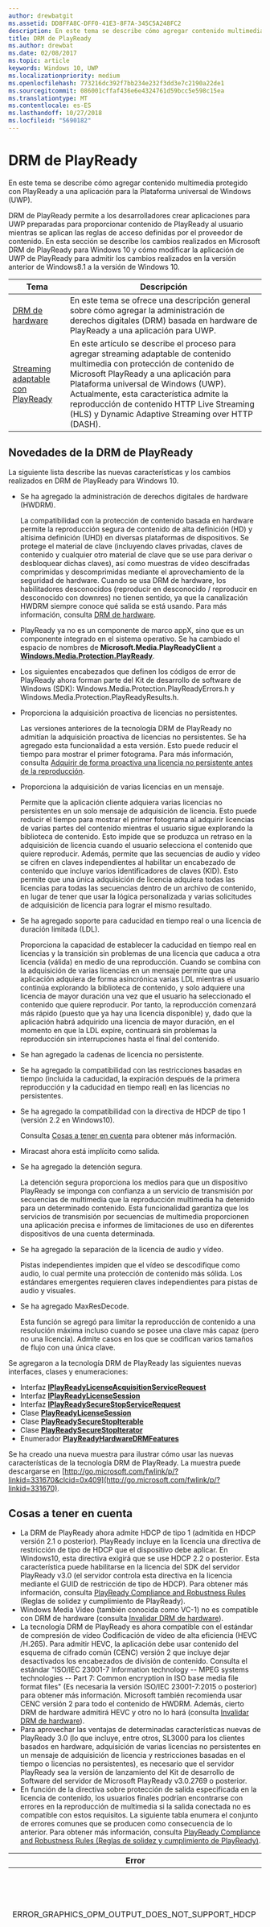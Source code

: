```yaml
---
author: drewbatgit
ms.assetid: DD8FFA8C-DFF0-41E3-8F7A-345C5A248FC2
description: En este tema se describe cómo agregar contenido multimedia protegido con PlayReady, a una aplicación para la Plataforma universal de Windows (UWP).
title: DRM de PlayReady
ms.author: drewbat
ms.date: 02/08/2017
ms.topic: article
keywords: Windows 10, UWP
ms.localizationpriority: medium
ms.openlocfilehash: 773216dc392f7bb234e232f3dd3e7c2190a22de1
ms.sourcegitcommit: 086001cffaf436e6e4324761d59bcc5e598c15ea
ms.translationtype: MT
ms.contentlocale: es-ES
ms.lasthandoff: 10/27/2018
ms.locfileid: "5690182"
---
```

# <a name="playready-drm"></a>DRM de PlayReady



En este tema se describe cómo agregar contenido multimedia protegido con PlayReady a una aplicación para la Plataforma universal de Windows (UWP).

DRM de PlayReady permite a los desarrolladores crear aplicaciones para UWP preparadas para proporcionar contenido de PlayReady al usuario mientras se aplican las reglas de acceso definidas por el proveedor de contenido. En esta sección se describe los cambios realizados en Microsoft DRM de PlayReady para Windows 10 y cómo modificar la aplicación de UWP de PlayReady para admitir los cambios realizados en la versión anterior de Windows8.1 a la versión de Windows 10.
 
| Tema                                                                     | Descripción                                                                                                                                                                                                                                                                             |
|---------------------------------------------------------------------------|-----------------------------------------------------------------------------------------------------------------------------------------------------------------------------------------------------------------------------------------------------------------------------------------|
| [DRM de hardware](hardware-drm.md)                                           | En este tema se ofrece una descripción general sobre cómo agregar la administración de derechos digitales (DRM) basada en hardware de PlayReady a una aplicación para UWP.                                                                                                                                                                 |
| [Streaming adaptable con PlayReady](adaptive-streaming-with-playready.md) | En este artículo se describe el proceso para agregar streaming adaptable de contenido multimedia con protección de contenido de Microsoft PlayReady a una aplicación para Plataforma universal de Windows (UWP). Actualmente, esta característica admite la reproducción de contenido HTTP Live Streaming (HLS) y Dynamic Adaptive Streaming over HTTP (DASH). |

## <a name="whats-new-in-playready-drm"></a>Novedades de la DRM de PlayReady

La siguiente lista describe las nuevas características y los cambios realizados en DRM de PlayReady para Windows 10.

-   Se ha agregado la administración de derechos digitales de hardware (HWDRM).

    La compatibilidad con la protección de contenido basada en hardware permite la reproducción segura de contenido de alta definición (HD) y altísima definición (UHD) en diversas plataformas de dispositivos. Se protege el material de clave (incluyendo claves privadas, claves de contenido y cualquier otro material de clave que se use para derivar o desbloquear dichas claves), así como muestras de vídeo descifradas comprimidas y descomprimidas mediante el aprovechamiento de la seguridad de hardware. Cuando se usa DRM de hardware, los habilitadores desconocidos (reproducir en desconocido / reproducir en desconocido con downres) no tienen sentido, ya que la canalización HWDRM siempre conoce qué salida se está usando. Para más información, consulta [DRM de hardware](hardware-drm.md).

-   PlayReady ya no es un componente de marco appX, sino que es un componente integrado en el sistema operativo. Se ha cambiado el espacio de nombres de **Microsoft.Media.PlayReadyClient** a [**Windows.Media.Protection.PlayReady**](https://msdn.microsoft.com/library/windows/apps/dn986454).
-   Los siguientes encabezados que definen los códigos de error de PlayReady ahora forman parte del Kit de desarrollo de software de Windows (SDK): Windows.Media.Protection.PlayReadyErrors.h y Windows.Media.Protection.PlayReadyResults.h.
-   Proporciona la adquisición proactiva de licencias no persistentes.

    Las versiones anteriores de la tecnología DRM de PlayReady no admitían la adquisición proactiva de licencias no persistentes. Se ha agregado esta funcionalidad a esta versión. Esto puede reducir el tiempo para mostrar el primer fotograma. Para más información, consulta [Adquirir de forma proactiva una licencia no persistente antes de la reproducción](#proactively-acquire-a-non-persistent-license-before-playback).

-   Proporciona la adquisición de varias licencias en un mensaje.

    Permite que la aplicación cliente adquiera varias licencias no persistentes en un solo mensaje de adquisición de licencia. Esto puede reducir el tiempo para mostrar el primer fotograma al adquirir licencias de varias partes del contenido mientras el usuario sigue explorando la biblioteca de contenido. Esto impide que se produzca un retraso en la adquisición de licencia cuando el usuario selecciona el contenido que quiere reproducir. Además, permite que las secuencias de audio y vídeo se cifren en claves independientes al habilitar un encabezado de contenido que incluye varios identificadores de claves (KID). Esto permite que una única adquisición de licencia adquiera todas las licencias para todas las secuencias dentro de un archivo de contenido, en lugar de tener que usar la lógica personalizada y varias solicitudes de adquisición de licencia para lograr el mismo resultado.

-   Se ha agregado soporte para caducidad en tiempo real o una licencia de duración limitada (LDL).

    Proporciona la capacidad de establecer la caducidad en tiempo real en licencias y la transición sin problemas de una licencia que caduca a otra licencia (válida) en medio de una reproducción. Cuando se combina con la adquisición de varias licencias en un mensaje permite que una aplicación adquiera de forma asincrónica varias LDL mientras el usuario continúa explorando la biblioteca de contenido, y solo adquiere una licencia de mayor duración una vez que el usuario ha seleccionado el contenido que quiere reproducir. Por tanto, la reproducción comenzará más rápido (puesto que ya hay una licencia disponible) y, dado que la aplicación habrá adquirido una licencia de mayor duración, en el momento en que la LDL expire, continuará sin problemas la reproducción sin interrupciones hasta el final del contenido.

-   Se han agregado la cadenas de licencia no persistente.
-   Se ha agregado la compatibilidad con las restricciones basadas en tiempo (incluida la caducidad, la expiración después de la primera reproducción y la caducidad en tiempo real) en las licencias no persistentes.
-   Se ha agregado la compatibilidad con la directiva de HDCP de tipo 1 (versión 2.2 en Windows10).

    Consulta [Cosas a tener en cuenta](#things-to-consider) para obtener más información.

-   Miracast ahora está implícito como salida.
-   Se ha agregado la detención segura.

    La detención segura proporciona los medios para que un dispositivo PlayReady se imponga con confianza a un servicio de transmisión por secuencias de multimedia que la reproducción multimedia ha detenido para un determinado contenido. Esta funcionalidad garantiza que los servicios de transmisión por secuencias de multimedia proporcionen una aplicación precisa e informes de limitaciones de uso en diferentes dispositivos de una cuenta determinada.

-   Se ha agregado la separación de la licencia de audio y vídeo.

    Pistas independientes impiden que el vídeo se descodifique como audio, lo cual permite una protección de contenido más sólida. Los estándares emergentes requieren claves independientes para pistas de audio y visuales.

-   Se ha agregado MaxResDecode.

    Esta función se agregó para limitar la reproducción de contenido a una resolución máxima incluso cuando se posee una clave más capaz (pero no una licencia). Admite casos en los que se codifican varios tamaños de flujo con una única clave.

Se agregaron a la tecnología DRM de PlayReady las siguientes nuevas interfaces, clases y enumeraciones:

-   Interfaz [**IPlayReadyLicenseAcquisitionServiceRequest**](https://msdn.microsoft.com/library/windows/apps/dn986077)
-   Interfaz [**IPlayReadyLicenseSession**](https://msdn.microsoft.com/library/windows/apps/dn986080)
-   Interfaz [**IPlayReadySecureStopServiceRequest**](https://msdn.microsoft.com/library/windows/apps/dn986090)
-   Clase [**PlayReadyLicenseSession**](https://msdn.microsoft.com/library/windows/apps/dn986309)
-   Clase [**PlayReadySecureStopIterable**](https://msdn.microsoft.com/library/windows/apps/dn986371)
-   Clase [**PlayReadySecureStopIterator**](https://msdn.microsoft.com/library/windows/apps/dn986375)
-   Enumerador [**PlayReadyHardwareDRMFeatures**](https://msdn.microsoft.com/library/windows/apps/dn986265)

Se ha creado una nueva muestra para ilustrar cómo usar las nuevas características de la tecnología DRM de PlayReady. La muestra puede descargarse en [http://go.microsoft.com/fwlink/p/?linkid=331670&clcid=0x409](http://go.microsoft.com/fwlink/p/?linkid=331670).

## <a name="things-to-consider"></a>Cosas a tener en cuenta

-   La DRM de PlayReady ahora admite HDCP de tipo 1 (admitida en HDCP versión 2.1 o posterior). PlayReady incluye en la licencia una directiva de restricción de tipo de HDCP que el dispositivo debe aplicar. En Windows10, esta directiva exigirá que se use HDCP 2.2 o posterior. Esta característica puede habilitarse en la licencia del SDK del servidor PlayReady v3.0 (el servidor controla esta directiva en la licencia mediante el GUID de restricción de tipo de HDCP). Para obtener más información, consulta [PlayReady Compliance and Robustness Rules](http://www.microsoft.com/playready/licensing/compliance/) (Reglas de solidez y cumplimiento de PlayReady).
-   Windows Media Video (también conocida como VC-1) no es compatible con DRM de hardware (consulta [Invalidar DRM de hardware](hardware-drm.md#override-hardware-drm)).
-   La tecnología DRM de PlayReady es ahora compatible con el estándar de compresión de vídeo Codificación de vídeo de alta eficiencia (HEVC /H.265). Para admitir HEVC, la aplicación debe usar contenido del esquema de cifrado común (CENC) versión 2 que incluye dejar desactivados los encabezados de división de contenido. Consulta el estándar "ISO/IEC 23001-7 Information technology -- MPEG systems technologies -- Part 7: Common encryption in ISO base media file format files" (Es necesaria la versión ISO/IEC 23001-7:2015 o posterior) para obtener más información. Microsoft también recomienda usar CENC versión 2 para todo el contenido de HWDRM. Además, cierto DRM de hardware admitirá HEVC y otro no lo hará (consulta [Invalidar DRM de hardware](hardware-drm.md#override-hardware-drm)).
-   Para aprovechar las ventajas de determinadas características nuevas de PlayReady 3.0 (lo que incluye, entre otros, SL3000 para los clientes basados en hardware, adquisición de varias licencias no persistentes en un mensaje de adquisición de licencia y restricciones basadas en el tiempo o licencias no persistentes), es necesario que el servidor PlayReady sea la versión de lanzamiento del Kit de desarrollo de Software del servidor de Microsoft PlayReady v3.0.2769 o posterior.
-   En función de la directiva sobre protección de salida especificada en la licencia de contenido, los usuarios finales podrían encontrarse con errores en la reproducción de multimedia si la salida conectada no es compatible con estos requisitos. La siguiente tabla enumera el conjunto de errores comunes que se producen como consecuencia de lo anterior. Para obtener más información, consulta [PlayReady Compliance and Robustness Rules (Reglas de solidez y cumplimiento de PlayReady)](http://www.microsoft.com/playready/licensing/compliance/).

| Error                                                   | Valor      | Descripción                                                                                                                                                                                                                                                                                                                                                                                                                                                                                                 |
|---------------------------------------------------------|------------|-------------------------------------------------------------------------------------------------------------------------------------------------------------------------------------------------------------------------------------------------------------------------------------------------------------------------------------------------------------------------------------------------------------------------------------------------------------------------------------------------------------|
| ERROR\_GRAPHICS\_OPM\_OUTPUT\_DOES\_NOT\_SUPPORT\_HDCP  | 0xC0262513 | La Directiva de protección de salida de la licencia requiere que el monitor active la especificación HDCP, pero no se pudo activar.                                                                                                                                                                                                                                                                                                                                                                                              |
| MF\_E\_POLICY\_UNSUPPORTED                              | 0xC00D7159 | La Directiva de protección de salida de la licencia requiere que el monitor active la especificación HDCP de tipo 1, pero no se pudo activar.                                                                                                                                                                                                                                                                                                                                                                                |
| DRM\_E\_TEE\_OUTPUT\_PROTECTION\_REQUIREMENTS\_NOT\_MET | 0x8004CD22 | Este código de error solo se produce cuando se ejecuta en DRM de hardware. La directiva de protección de salida de la licencia requiere que el monitor active el HDCP o reduzca la resolución eficaz del contenido, pero no se puede activar el HDCP y la resolución eficaz del contenido no se puede reducir porque DRM de hardware no admite que se reduzca la resolución del contenido. En DRM de software, el contenido sí se reproduce. Consulta [Consideraciones para el uso de DRM de hardware](hardware-drm.md#considerations-for-using-hardware-drm). |
| ERROR\_GRAPHICS\_OPM\_NOT\_SUPPORTED                    | 0xc0262500 | El controlador de elementos gráficos no admite la protección de salida. Por ejemplo, el monitor está conectado a través de VGA o no está instalado un controlador de elementos gráficos adecuado para la salida digital. En este último caso, el controlador habitual que se instala es el Adaptador de pantalla básico de Microsoft y el problema se resuelve con la instalación de un controlador de gráficos adecuado.                                                                                                                                                  |

## <a name="output-protection"></a>Protección de salida

En la siguiente sección se describe el comportamiento al usar la DRM de PlayReady para Windows10 con las directivas de protección de salida en una licencia de PlayReady.

La DRM de PlayReady admite los niveles de protección de salida que contiene la **especificación de derechos de multimedia extensible de Microsoft PlayReady**. Este documento puede encontrarse en el paquete de la documentación que se entrega con los productos con licencia de PlayReady.

> [!NOTE]
> Los valores permitidos para los niveles de protección de salida que un servidor de licencias puede establecer se rigen por las [PlayReady Compliance Rules (Reglas de cumplimiento de PlayReady)](https://www.microsoft.com/playready/licensing/compliance/).

La DRM de PlayReady permite la reproducción de contenido con directivas de protección de salida únicamente en conectores de salida del modo especificado en las reglas de cumplimiento de PlayReady. Para obtener más información sobre las condiciones de los conectores de salida especificadas en las reglas de cumplimiento de PlayReady, consulta [Defined Terms for PlayReady Compliance and Robustness Rules](https://www.microsoft.com/playready/licensing/compliance/) (Términos definidos para las reglas de solidez y cumplimiento de PlayReady).

Esta sección se centra en los escenarios de protección de salida con DRM de PlayReady para Windows10 y de DRM de hardware de PlayReady para Windows10, que también está disponible en algunos clientes de Windows. Con la HWDRM de PlayReady, todas las protecciones de salida se aplican desde dentro de la implementación de Windows TEE (consulta [DRM de hardware](hardware-drm.md)). Como resultado, algunos comportamientos varían respecto a cuando se usa la SWDRM (DRM de software) de PlayReady:

* Compatibilidad con el nivel de protección de salida (OPL) para vídeo digital sin comprimir 270: La HWDRM de PlayReady para Windows10 no admite una resolución menor y aplicará el uso de esa HDCP (protección de contenido digital de ancho de banda elevado). Recomendamos que el contenido de alta definición para la HWDRM tenga un OPL mayor de 270 (aunque no es necesario). Además, deberías establecer una restricción de tipo de HDCP en la licencia (HDCP versión 2.2 o posterior).
* A diferencia de la SWDRM, con la HWDRM se aplican protecciones de salida a todos los monitores basadas en el monitor menos capacitado. Por ejemplo, si el usuario tiene dos monitores conectados y uno de ellos es compatible con HDCP y el otro no, se producirá un error en la reproducción si la licencia requiere HDCP, incluso si el contenido solamente se representa en el monitor compatible con HDCP. En el caso de la SWDRM, el contenido se reproducirá siempre que solo se represente en el monitor compatible con HDCP.
* No se garantiza que el cliente pueda usar la HWDRM ni que esta sea segura, a menos que las claves de contenido y las licencias cumplan las siguientes condiciones:
    * La licencia que se use para la clave de contenido de vídeo debe tener un nivel de seguridad mínimo de 3000.
    * El audio debe estar cifrado con una clave de contenido distinta que el vídeo, y la licencia que se use para el audio debe tener un nivel de seguridad mínimo de 2000. Como alternativa, el audio podría dejarse sin cifrar.
* Todos los escenarios de la SWDRM requieren que el nivel mínimo de seguridad de la licencia de PlayReady usado para la clave de contenido de audio o vídeo sea menor o igual a 2000.

### <a name="output-protection-levels"></a>Niveles de protección de salida

En la siguiente tabla se muestran las asignaciones entre varios OPL en la licencia de PlayReady y cómo las aplica la DRM de PlayReady para Windows10.

#### <a name="video"></a>Video

<table>
    <tr>
        <th rowspan="2">OPL</th>
        <th>Vídeo digital comprimido</th>
        <th colspan="2">Vídeo digital sin comprimir</th>
        <th>TV analógica</th>
    </tr>
    <tr>
        <th>Cualquiera</th>
        <th colspan="2">HDMI, DVI, DisplayPort, MHL</th>
        <th>Componente, compuesto</th>
    </tr>
    <tr>
        <th>100</th>
        <td rowspan="6">N/A\*</td>
        <td colspan="2">Pasa contenido.</td>
        <td>Pasa contenido.</td>
    </tr>
    <tr>
        <th>150</th>
        <td colspan="2" rowspan="2">N/A\*</td>
        <td>Pasa contenido cuando CopyNever de CGMS-A está ocupado o si no se puede usar CGMS A.</td>
    </tr>
    <tr>
        <th>200</th>
        <td>Pasa contenido cuando se usa CopyNever de CGMS-A.</td>
    </tr>
    <tr>
        <th>250</th>
        <td colspan="2">Intenta usar HDCP, pero pasa contenido independientemente del resultado.</td>
        <td rowspan="5">N/A\*</td>
    </tr>
    <tr>
        <th>270</th>
        <td><b>SWDRM</b>: intenta usar HDCP. Si no se puede usar HDCP, el equipo restringirá la resolución eficaz a 520 000 píxeles por fotograma y pasará el contenido.</td>
        <td><b>HWDRM</b>: pasa contenido con HDCP. Si no se puede usar HDCP, se bloquea la reproducción en los puertos HDMI/DVI.</td>
    </tr>
    <tr>
        <th>300</th>
        <td colspan="2">
            <p>
                **Cuando la restricción de tipo HDCP NO está definida:** pasa contenido con HDCP. Si no se puede usar HDCP, se bloquea la reproducción en los puertos HDMI/DVI.
            </p>
            <p>
                **Cuando la restricción de tipo de HDCP ESTÁ definida**: pasa contenido con HDCP 2.2 y el tipo de secuencia de contenido establecido en 1. Si no se puede usar HDCP o el tipo de secuencia de contenido no se puede establecer en 1, se bloquea la reproducción a los puertos HDMI/DVI.
            </p>
        </td>
    </tr>
    <tr>
        <th>400</th>
        <td rowspan="2">Windows10 nunca pasa contenido de vídeo digital comprimido a salidas, independientemente del valor del OPL posterior. Para obtener más información sobre el contenido de vídeo digital comprimido, consulta <a href="https://www.microsoft.com/playready/licensing/compliance/">Compliance Rules for PlayReady Products</a> (Reglas de cumplimiento para productos PlayReady).</td>
        <td colspan="2" rowspan="2">N/A\*</td>
    </tr>
    <tr>
        <th>500</th>
    </tr>
</table>
<br/>

\* Un servidor de licencias no puede establecer todos los valores de los niveles de protección de salida. Para obtener más información, consulta [PlayReady Compliance Rules](https://www.microsoft.com/playready/licensing/compliance/) (Reglas de cumplimiento de PlayReady).

#### <a name="audio"></a>Audio

<table>
    <tr>
        <th rowspan="2">OPL</th>
        <th>Audio digital comprimido</th>
        <th>Audio digital sin comprimir</th>
        <th>Audio analógico o USB</th>
    </tr>
    <tr>
        <th>HDMI, DisplayPort, MHL</th>
        <th>HDMI, DisplayPort, MHL</th>
        <th>Cualquiera</th>
    </tr>
    <tr>
        <th>100</th>
        <td rowspan="3">Pasa contenido.</td>
        <td>Pasa contenido.</td>
        <td rowspan="5">Pasa contenido.</td>
    </tr>
    <tr>
        <th>150</th>
        <td rowspan="4">No pasa contenido.</td>
    </tr>
    <tr>
        <th>200</th>
    </tr>
    <tr>
        <th>250</th>
        <td>Pasa contenido cuando se usa HDCP en HDMI, DisplayPort o MHL, o si se usa SCMS y se establece en CopyNever.</td>
    </tr>
    <tr>
        <th>300</th>
        <td>Pasa contenido cuando se usa HDCP en HDMI, DisplayPort o MHL.</td>
    </tr>
</table>
<br/>

### <a name="miracast"></a>Miracast

La DRM de PlayReady permite reproducir contenido a través de la salida Miracast en cuanto se usa HDCP 2.0 o posterior. Sin embargo, en Windows10, Miracast se considera una salida *digital*. Para obtener más información acerca de los escenarios de Miracast, consulta [PlayReady Compliance Rules](https://www.microsoft.com/playready/licensing/compliance/) (Reglas de cumplimiento de PlayReady). La siguiente tabla delinea las asignaciones entre varios OPL en la licencia de PlayReady y cómo la DRM de PlayReady las aplica en salidas de Miracast.

<table>
    <tr>
        <th>OPL</th>
        <th>Audio digital comprimido</th>
        <th>Audio digital sin comprimir</th>
        <th>Vídeo digital comprimido</th>
        <th>Vídeo digital sin comprimir</th>
    </tr>
    <tr>
        <th>100</th>
        <td rowspan="4">Pasa contenido cuando se usa HDCP 2.0 o posterior. Si no se puede usar, no pasa contenido</td>
        <td>Pasa contenido cuando se usa HDCP 2.0 o posterior. Si no se puede usar, no pasa contenido</td>
        <td rowspan="6">N/A\*</td>
        <td>Pasa contenido cuando se usa HDCP 2.0 o posterior. Si no se puede usar, no pasa contenido</td>
    </tr>
    <tr>
        <th>150</th>
        <td rowspan="3">No pasa contenido.</td>
        <td rowspan="2">N/A\*</td>
    </tr>
    <tr>
        <th>200</th>
    </tr>
    <tr>
        <th>250</th>
        <td rowspan="2">Pasa contenido cuando se usa HDCP 2.0 o posterior. Si no se puede usar, no pasa contenido</td>
    </tr>
    <tr>
        <th>270</th>
        <td colspan="2">N/A\*</td>
    </tr>
    <tr>
        <th>300</th>
        <td>Pasa contenido cuando se usa HDCP 2.0 o posterior. Si no se puede usar, no pasa contenido</td>
        <td>No pasa contenido.</td>
        <td>
            <p>
                **Cuando la restricción de tipo HDCP NO está definida:** pasa contenido cuando se usa HDCP 2.0 o posterior. Si no se puede usar, NO pasa contenido.
            </p>
            <p>
                **Cuando la restricción de tipo de HDCP ESTÁ definida:** pasa contenido con HDCP 2.2 y el tipo de secuencia de contenido establecido en 1. Si no se puede usar HDCP o el tipo de secuencia de contenido no se puede establecer en 1, no pasa contenido.
            </p>        
        </td>
    </tr>
    <tr>
        <th>400</th>
        <td rowspan="2" colspan="2">N/A\*</td>
        <td rowspan="2">Windows10 nunca pasa contenido de vídeo digital comprimido a salidas, independientemente del valor del OPL posterior. Para obtener más información sobre el contenido de vídeo digital comprimido, consulta <a href="https://www.microsoft.com/playready/licensing/compliance/">Compliance Rules for PlayReady Products</a> (Reglas de cumplimiento para productos PlayReady).</td>
        <td rowspan="2">N/A\*</td>
    </tr>
    <tr>
        <th>500</th>
    </tr>
</table>
<br/>

\* Un servidor de licencias no puede establecer todos los valores de los niveles de protección de salida. Para obtener más información, consulta [PlayReady Compliance Rules](https://www.microsoft.com/playready/licensing/compliance/) (Reglas de cumplimiento de PlayReady).

### <a name="additional-explicit-output-restrictions"></a>Restricciones de salida explícitas adicionales

La siguiente tabla describe la implementación de la DRM de PlayReady para Windows10 de las restricciones explícitas de protección de salida de vídeo digital.

<table>
    <tr>
        <th>Situación</th>
        <th>GUID</th>
        <th>Si...</th>
        <th>En ese caso...</th>
    </tr>
    <tr>
        <th>Tamaño máximo de descodificación de resolución efectiva</th>
        <td>9645E831-E01D-4FFF-8342-0A720E3E028F</td>
        <td>La salida conectada es: Salida de vídeo digital, Miracast, HDMI, DVI, etc.</td>
        <td>
            <p>
                Pasa contenido cuando está restringido a:  
            </p>
            <ul>
                <li>(a) El ancho del fotograma debe ser menor o igual que el ancho máximo del fotograma en píxeles, y el alto del fotograma menor o igual que el alto máximo del fotograma en píxeles, o</li>
                <li>(b) El alto del fotograma debe ser menor o igual que el ancho máximo del fotograma en píxeles, y el ancho del fotograma menor o igual que el alto máximo del fotograma en píxeles.</li>
            </ul>                   
        </td>
    </tr>
    <tr>
        <th>Restricción del tipo de HDCP</th>
        <td>ABB2C6F1-E663-4625-A945-972D17B231E7</td>
        <td>La salida conectada es: Salida de vídeo digital, Miracast, HDMI, DVI, etc.</td>
        <td>Pasa contenido con HDCP 2.2 y el tipo de secuencia de contenido establecido en 1. Si no se puede usar HDCP 2.2 o el tipo de secuencia de contenido no se puede establecer en 1, no pasa contenido. También debe especificarse el nivel de protección de salida del vídeo digital sin comprimir de un valor mayor o igual a 271</td>
    </tr>
</table>
<br/>

La siguiente tabla describe la implementación de la DRM de PlayReady para Windows10 de las restricciones explícitas de protección de salida de vídeo analógico.

<table>
    <tr>
        <th>Situación</th>
        <th>GUID</th>
        <th>Si...</th>
        <th colspan="2">En ese caso...</th>
    </tr>
    <tr>
        <th>Monitor de PC analógico</th>
        <td>D783A191-E083-4BAF-B2DA-E69F910B3772</td>
        <td>La salida conectada es: VGA, DVI&ndash;analógica, etc..</td>
        <td><b>SWDRM:</b> el equipo restringirá la resolución eficaz a 520 000epx por fotograma y pasará contenido.</td>
        <td><b>HWDRM:</b> NO pasa contenido.</td>
    </tr>
    <tr>
        <th>Componente analógico</th>
        <td>811C5110-46C8-4C6E-8163-C0482A15D47E</td>
        <td>La salida conectada es: Componente</td>
        <td><b>SWDRM:</b> el equipo restringirá la resolución eficaz a 520 000epx por fotograma y pasará contenido.</td>
        <td><b>HWDRM:</b> NO pasa contenido.</td>
    </tr>
    <tr>
        <th rowspan="2">Salidas de TV analógica</th>
        <td>2098DE8D-7DDD-4BAB-96C6-32EBB6FABEA3</td>
        <td>El OPL de la TV analógica es menor que 151.</td>
        <td colspan="2">Debe usarse CGMS-A.</td>
    </tr>
    <tr>
        <td>225CD36F-F132-49EF-BA8C-C91EA28E4369</td>
        <td>El OPL de la TV analógica es menor que 101 y la licencia no contiene 2098DE8D-7DDD-4BAB-96C6-32EBB6FABEA3.</td>
        <td colspan="2">Debe intentarse el uso de CGMS-A, pero el contenido se puede reproducir independientemente del resultado.</td>
    </tr>
    <tr>
        <th>Control de la ganancia y franjas de color automáticos</th>
        <td>C3FD11C6-F8B7-4D20-B008-1DB17D61F2DA</td>
        <td>Pasar contenido con una resolución menor o igual a 520 000px a una salida de TV analógica</td>
        <td colspan="2">Establece AGC solo para el vídeo de componente y el modo PAL cuando la resolución es inferior a 520 000px y establece la información de AGC y franjas de color para NTSC cuando la resolución es inferior a 520 000px, de acuerdo con lo indicado en la tabla 3.5.7.3. en las reglas de cumplimiento</td>
    </tr>
    <tr>
        <th>Solo salida digital</th>
        <td>760AE755-682A-41E0-B1B3-DCDF836A7306</td>
        <td>La salida conectada es analógica</td>
        <td colspan="2">No pasa contenido.</td>
    </tr>
</table>
<br/>

> [!NOTE]
> Si se usa una llave de adaptador, como "Mini DisplayPort a VGA" para la reproducción, Windows 10 ve el resultado como salida de vídeo digital y no puede aplicar las directivas de vídeo analógico.

La siguiente tabla describe la implementación de la DRM de PlayReady para Windows10 que permite reproducir en otras circunstancias.

<table>
    <tr>
        <th>Situación</th>
        <th>GUID</th>
        <th>Si...</th>
        <th colspan="2">En ese caso...</th>
    </tr>
    <tr>
        <th>Salida desconocida</th>
        <td>786627D8-C2A6-44BE-8F88-08AE255B01A7</td>
        <td>Si no se puede determinar la salida de un modo razonable o no se puede establecer OPM con el controlador de gráficos.</td>
        <td><b>SWDRM:</b> pasa contenido.</td>
        <td><b>HWDRM:</b> NO pasa contenido.</td>
    </tr>
    <tr>
        <th>Salida desconocida con restricción.</th>
        <td>B621D91F-EDCC-4035-8D4B-DC71760D43E9</td>
        <td>Si no se puede determinar la salida de un modo razonable o no se puede establecer OPM con el controlador de gráficos.</td>
        <td><b>SWDRM:</b> el equipo restringirá la resolución eficaz a 520 000epx por fotograma y pasará contenido.</td>
        <td><b>HWDRM:</b> NO pasa contenido.</td>
    </tr>
</table>
<br/>

## <a name="prerequisites"></a>Requisitos previos

Antes de empezar a crear la aplicación para UWP protegida con PlayReady, es necesario instalar el siguiente software en el sistema:

-   Windows 10.
-   Si Pretendes compilar cualquiera de las muestras para DRM de PlayReady para aplicaciones para UWP, debes usar Microsoft Visual Studio2015 o posterior para compilar los ejemplos. Puedes seguir usando Microsoft Visual Studio2013 para compilar cualquiera de las muestras de DRM de PlayReady para aplicaciones de la tienda de Windows8.1.

<!--This is no longer available-->
<!--If you are planning to play back MPEG-2/H.262 content on your app, you must also download and install [Windows 8.1 Media Center Pack](http://go.microsoft.com/fwlink/p/?LinkId=626876).-->

## <a name="playready-uwp-app-migration-guide"></a>Guía de migración de la aplicación para UWP de PlayReady

Esta sección incluye información sobre cómo migrar las aplicaciones de la tienda de PlayReady Windows 8.x existentes a Windows 10.

El espacio de nombres para aplicaciones para UWP de PlayReady en Windows 10 se cambió de **Microsoft.Media.PlayReadyClient** a [**Windows.Media.Protection.PlayReady**](https://msdn.microsoft.com/library/windows/apps/dn986454). Esto significa que tendrás que buscar y reemplazar el espacio de nombres antiguo por uno nuevo en el código. Seguirás haciendo referencia a un archivo winmd. Es parte de windows.media.winmd en el sistema operativo Windows 10. Está en el windows.winmd como parte del Windows SDK de TH. Para UWP, se hace referencia en windows.foundation.univeralappcontract.winmd.

Para reproducir contenido protegido por PlayReady de alta definición (HD) (1080p) y contenido de altísima definición (UHD), tendrás que implementar DRM de hardware PlayReady. Para obtener información sobre cómo implementar DRM de hardware PlayReady, consulta [DRM de hardware](hardware-drm.md).

Algunos contenidos no son compatibles con DRM de hardware. Para obtener información acerca de cómo deshabilitar DRM de hardware y habilitar DRM de software DRM, consulta [Invalidar DRM de hardware](hardware-drm.md#override-hardware-drm).

En lo relacionado con el administrador de protección multimedia, asegúrate de que el código tenga la siguiente configuración si es que no la tiene ya:

```cs
var mediaProtectionManager = new Windows.Media.Protection.MediaProtectionManager();

mediaProtectionManager.Properties["Windows.Media.Protection.MediaProtectionSystemId"] = 
             '{F4637010-03C3-42CD-B932-B48ADF3A6A54}'
var cpsystems = new Windows.Foundation.Collections.PropertySet();
cpsystems["{F4637010-03C3-42CD-B932-B48ADF3A6A54}"] = 
                "Windows.Media.Protection.PlayReady.PlayReadyWinRTTrustedInput";
mediaProtectionManager.Properties["Windows.Media.Protection.MediaProtectionSystemIdMapping"] = cpsystems;

mediaProtectionManager.Properties["Windows.Media.Protection.MediaProtectionContainerGuid"] = 
                "{9A04F079-9840-4286-AB92-E65BE0885F95}";
```

## <a name="proactively-acquire-a-non-persistent-license-before-playback"></a>Adquirir de forma proactiva una licencia no persistente antes de la reproducción

En esta sección se describe cómo obtener licencias no persistentes de forma proactiva antes de que empiece la reproducción.

En versiones anteriores del DRM de PlayReady, las licencias no persistentes solo se podían obtener de forma reactiva durante la reproducción. En esta versión, puedes adquirir licencias no persistentes de forma proactiva antes de que empiece la reproducción.

1.  Crear de forma proactiva una sesión de reproducción donde se pueda almacenar la licencia no persistente. Por ejemplo:

    ```cs
    var cpsystems = new Windows.Foundation.Collections.PropertySet();       
    cpsystems["{F4637010-03C3-42CD-B932-B48ADF3A6A54}"] = "Windows.Media.Protection.PlayReady.PlayReadyWinRTTrustedInput"; // PlayReady

    var pmpSystemInfo = new Windows.Foundation.Collections.PropertySet();
    pmpSystemInfo["Windows.Media.Protection.MediaProtectionSystemId"] = "{F4637010-03C3-42CD-B932-B48ADF3A6A54}";
    pmpSystemInfo["Windows.Media.Protection.MediaProtectionSystemIdMapping"] = cpsystems;
    var pmpServer = new Windows.Media.Protection.MediaProtectionPMPServer( pmpSystemInfo );
    ```

2.  Vincula esa sesión de reproducción a la clase de adquisición de licencia. Por ejemplo:

    ```cs
    var licenseSessionProperties = new Windows.Foundation.Collections.PropertySet();
    licenseSessionProperties["Windows.Media.Protection.MediaProtectionPMPServer"] = pmpServer;
    var licenseSession = new Windows.Media.Protection.PlayReady.PlayReadyLicenseSession( licenseSessionProperties );
    ```

3.  Crea una solicitud de servicio de licencia. Por ejemplo:

    ```cs
    var laSR = licenseSession.CreateLAServiceRequest();
    ```

4.  Realiza la adquisición de licencia con la solicitud de servicio creada en el paso 3. La licencia se almacenará en la sesión de reproducción.
5.  Vincula la sesión de reproducción al origen multimedia de la reproducción. Por ejemplo:

    ```cs
    licenseSession.configureMediaProtectionManager( mediaProtectionManager );
    videoPlayer.msSetMediaProtectionManager( mediaProtectionManager );
    ```
    
## <a name="query-for-protection-capabilities"></a>Consultar las capacidades de protección
A partir de Windows 10, versión 1703, puedes consultar las funcionalidades de DRM de hardware, como descodificar códecs, la resolución y las protecciones de salida (HDCP). Las consultas se realizan con el método [**IsTypeSupported**](https://docs.microsoft.com/uwp/api/windows.media.protection.protectioncapabilities.istypesupported) que toma una cadena que representa las funcionalidades para las que se consulta al soporte técnico y una cadena que especifica el sistema de claves al que se aplica la consulta. Para una lista de los valores de cadena compatibles, consulta la página de referencia de la API para [**IsTypeSupported**](https://docs.microsoft.com/uwp/api/windows.media.protection.protectioncapabilities.istypesupported). En el siguiente ejemplo de código se muestra el uso de este método.  

    ```cs
    using namespace Windows::Media::Protection;

    ProtectionCapabilities^ sr = ref new ProtectionCapabilities();

    ProtectionCapabilityResult result = sr->IsTypeSupported(
    L"video/mp4; codecs=\"avc1.640028\"; features=\"decode-bpp=10,decode-fps=29.97,decode-res-x=1920,decode-res-y=1080\"",
    L"com.microsoft.playready");

    switch (result)
    {
        case ProtectionCapabilityResult::Probably:
        // Queue up UHD HW DRM video
        break;

        case ProtectionCapabilityResult::Maybe:
        // Check again after UI or poll for more info.
        break;

        case ProtectionCapabilityResult::NotSupported:
        // Do not queue up UHD HW DRM video.
        break;
    }
    ```
## <a name="add-secure-stop"></a>Agregar una detención segura

Esta sección describe cómo agregar una detención segura a una aplicación para UWP.

La detención segura proporciona los medios para que un dispositivo PlayReady se imponga con confianza a un servicio de transmisión por secuencias de multimedia que la reproducción multimedia ha detenido para un determinado contenido. Esta funcionalidad garantiza que los servicios de transmisión por secuencias de multimedia proporcionen una aplicación precisa e informes de limitaciones de uso en diferentes dispositivos de una cuenta determinada.

Hay dos escenarios principales para el envío de un desafío de detención segura:

-   Cuando se detiene la presentación multimedia porque se ha alcanzado el final del contenido o cuando el usuario detiene la presentación multimedia en algún lugar en mitad del proceso.
-   Cuando la sesión anterior termina inesperadamente (por ejemplo, debido a un bloqueo del sistema o la aplicación). La aplicación tendrá que consultar, ya sea al inicio o apagado, las sesiones de detención segura pendientes y enviar los desafíos independientemente de otras reproducciones de multimedia.

Para una implementación de muestra de detención segura, consulta el archivo securestop.cs en la muestra de PlayReady ubicada en [http://go.microsoft.com/fwlink/p/?linkid=331670&clcid=0x409](http://go.microsoft.com/fwlink/p/?linkid=331670).

## <a name="use-playready-drm-on-xbox-one"></a>Usar DRM de PlayReady en Xbox One

Si quieres usar DRM de PlayReady en una aplicación para UWP en Xbox One, primero tienes que registrar la cuenta del Centro de desarrollo que estés usando para publicar la aplicación para que se autorice el uso de PlayReady. Puedes hacerlo de dos maneras distintas:

* Hacer que tu contacto de Microsoft solicite permiso.
* Solicitar autorización mediante el envío de tu nombre de empresa y cuenta del Centro de desarrollo a [pronxbox@microsoft.com](mailto:pronxbox@microsoft.com).

Una vez que recibas la autorización, tendrás que agregar un elemento `<DeviceCapability>` adicional en el manifiesto de la aplicación. Tendrás que hacerlo de forma manual porque actualmente no hay ninguna opción disponible en el Diseñador de manifiestos de aplicaciones. Sigue estos pasos para configurarlo:

1. Con el proyecto abierto en Visual Studio, abre el **Explorador de soluciones** y haz clic en **Package.appxmanifest**.
2. Selecciona **Abrir con...**, elige **Editor XML (texto)** y haz clic en **Aceptar**.
3. Entre las etiquetas `<Capabilities>`, agrega la siguiente `<DeviceCapability>`:

    ```xml
    <DeviceCapability Name="6a7e5907-885c-4bcb-b40a-073c067bd3d5" />
    ```

4. Guarda el archivo.

Por último, hay una última consideración al usar PlayReady en Xbox One: en los kits de desarrollo, existe un límite de SL150 (es decir, no pueden reproducir contenido de SL2000 o SL3000). Los dispositivos comerciales pueden reproducir contenido con mayor niveles de seguridad, pero para probar la aplicación en un kit de desarrollo, tendrás que usar contenido de SL150. Puedes probar este contenido de las siguientes formas:

* Usa el contenido de prueba protegido que requiere licencias de SL150.
* Implementa la lógica para que solo determinadas cuentas de prueba autenticadas puedan adquirir licencias de SL150 para cierto contenido.

Usa el enfoque que tiene más sentido para tu empresa y el producto.


## <a name="see-also"></a>Consulta también
- [Reproducción de contenido multimedia](media-playback.md)




